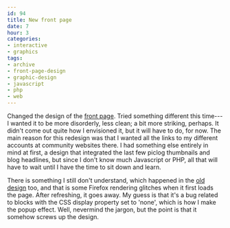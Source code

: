 ```yaml
---
id: 94
title: New front page
date: 7
hour: 3
categories:
- interactive
- graphics
tags:
- archive
- front-page-design
- graphic-design
- javascript
- php
- web
---
```


Changed the design of the [front page](http://www.agj.cl/). Tried something different this time---I wanted it to be more disorderly, less clean; a bit more striking, perhaps. It didn't come out quite how I envisioned it, but it will have to do, for now. The main reason for this redesign was that I wanted all the links to my different accounts at community websites there. I had something else entirely in mind at first, a design that integrated the last few piclog thumbnails and blog headlines, but since I don't know much Javascript or PHP, all that will have to wait until I have the time to sit down and learn.

There is something I still don't understand, which happened in the [old design](http://www.agj.cl/files/archive/front2008-3/) too, and that is some Firefox rendering glitches when it first loads the page. After refreshing, it goes away. My guess is that it's a bug related to blocks with the CSS display property set to 'none', which is how I make the popup effect. Well, nevermind the jargon, but the point is that it somehow screws up the design.

